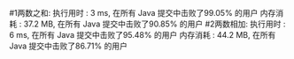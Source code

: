 #1两数之和:
执行用时 :
3 ms, 在所有 Java 提交中击败了99.05% 的用户
内存消耗 :
37.2 MB, 在所有 Java 提交中击败了90.85% 的用户
#2两数相加:
执行用时 :
6 ms, 在所有 Java 提交中击败了95.48% 的用户
内存消耗 :
44.2 MB, 在所有 Java 提交中击败了86.71% 的用户
